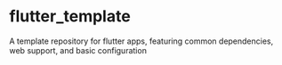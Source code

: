 # flutter_template
A template repository for flutter apps, featuring common dependencies, web support, and basic configuration
